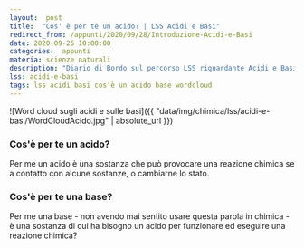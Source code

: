 ```yaml
---
layout:  post
title:  "Cos' è per te un acido? | LSS Acidi e Basi"
redirect_from: /appunti/2020/09/28/Introduzione-Acidi-e-Basi
date: 2020-09-25 10:00:00
categories:  appunti
materia: scienze naturali
description: "Diario di Bordo sul percorso LSS riguardante Acidi e Basi. In questa giornata abbiamo discusso riguardo a cos'è per noi un acido e una base."
lss: acidi-e-basi
tags: lss acidi basi cos'è un acido base wordcloud
---
```


![Word cloud sugli acidi e sulle basi]({{ "data/img/chimica/lss/acidi-e-basi/WordCloudAcido.jpg" | absolute_url }})

### Cos'è per te un acido?

Per me un acido è una sostanza che può provocare una reazione chimica se a contatto con  alcune sostanze, o cambiarne lo stato.

### Cos'è per te una base?

Per me una base - non avendo mai sentito usare questa parola in chimica - è una sostanza di cui ha bisogno un acido per funzionare ed eseguire una reazione chimica?
